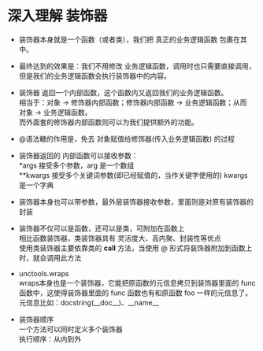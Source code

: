 # 深入理解 装饰器
- 装饰器本身就是一个函数（或者类），我们把 真正的业务逻辑函数 包裹在其中。

- 最终达到的效果是：我们不用修改 业务逻辑函数，调用时也只需要直接调用，但是我们的业务逻辑函数会执行装饰器中的内容。

- 装饰器 返回一个内部函数，这个函数内又返回我们的业务逻辑函数。<br />相当于：对象 -> 修饰器内部函数；修饰器内部函数 -> 业务逻辑函数；从而 对象 -> 业务逻辑函数。 <br />而外面套的修饰器内部函数则可以为我们提供额外的功能。

- @语法糖的作用是，免去 对象赋值给修饰器(传入业务逻辑函数) 的过程

- 装饰器返回的 内部函数可以接收参数：<br />*args 接受多个参数，arg 是一个数组<br />**kwargs 接受多个关键词参数(即已经赋值的，当作关键字使用的) kwargs 是一个字典

- 装饰器本身也可以带参数，最外层装饰器接收参数，里面则是对原有装饰器的封装

- 装饰器不仅可以是函数，还可以是类，可附加在函数上<br />相比函数装饰器，类装饰器具有 灵活度大、高内聚、封装性等优点<br />使用类装饰器主要依靠类的 __call__ 方法，当使用 @ 形式将装饰器附加到函数上时，就会调用此方法

- unctools.wraps<br />wraps本身也是一个装饰器，它能把原函数的元信息拷贝到装饰器里面的 func 函数中，这使得装饰器里面的 func 函数也有和原函数 foo 一样的元信息了。元信息比如：docstring(\_\_doc\_\_)、\_\_name\_\_

- 装饰器顺序<br/>一个方法可以同时定义多个装饰器<br />执行顺序：从内到外